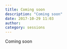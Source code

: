 ```yaml
---
title: Coming soon
description: "Coming soon"
date: 2017-10-29 11:03
author:
category: sessions
---
```

Coming soon